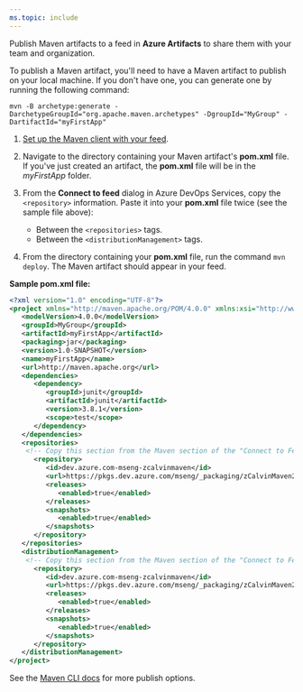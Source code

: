 ```yaml
---
ms.topic: include
---
```


Publish Maven artifacts to a feed in **Azure Artifacts** to share them with your team and organization.

To publish a Maven artifact, you'll need to have a Maven artifact to publish on your local machine. 
If you don't have one, you can generate one by running the following command:

```Command
mvn -B archetype:generate -DarchetypeGroupId="org.apache.maven.archetypes" -DgroupId="MyGroup" -DartifactId="myFirstApp"
```

1. [Set up the Maven client with your feed](../../maven/pom-and-settings.md).

2. Navigate to the directory containing your Maven artifact's **pom.xml** file.  If you've just created an artifact, the **pom.xml** file will be in the *myFirstApp* folder.

3. From the **Connect to feed** dialog in Azure DevOps Services, copy the `<repository>` information. Paste it into your **pom.xml** file twice (see the sample file above):

   * Between the `<repositories>` tags.
   * Between the `<distributionManagement>` tags. 

4. From the directory containing your **pom.xml** file, run the command `mvn deploy`. The Maven artifact should appear in your feed.

**Sample pom.xml file:**

```xml
<?xml version="1.0" encoding="UTF-8"?>
<project xmlns="http://maven.apache.org/POM/4.0.0" xmlns:xsi="http://www.w3.org/2001/XMLSchema-instance" xsi:schemaLocation="http://maven.apache.org/POM/4.0.0 http://maven.apache.org/maven-v4_0_0.xsd">
   <modelVersion>4.0.0</modelVersion>
   <groupId>MyGroup</groupId>
   <artifactId>myFirstApp</artifactId>
   <packaging>jar</packaging>
   <version>1.0-SNAPSHOT</version>
   <name>myFirstApp</name>
   <url>http://maven.apache.org</url>
   <dependencies>
      <dependency>
         <groupId>junit</groupId>
         <artifactId>junit</artifactId>
         <version>3.8.1</version>
         <scope>test</scope>
      </dependency>
   </dependencies>
   <repositories>
    <!-- Copy this section from the Maven section of the "Connect to Feed" dialog -->
      <repository>
         <id>dev.azure.com-mseng-zcalvinmaven</id>
         <url>https://pkgs.dev.azure.com/mseng/_packaging/zCalvinMaven2/maven/v1</url>
         <releases>
            <enabled>true</enabled>
         </releases>
         <snapshots>
            <enabled>true</enabled>
         </snapshots>
      </repository>
   </repositories>
   <distributionManagement>
    <!-- Copy this section from the Maven section of the "Connect to Feed" dialog -->
      <repository>
         <id>dev.azure.com-mseng-zcalvinmaven</id>
         <url>https://pkgs.dev.azure.com/mseng/_packaging/zCalvinMaven2/maven/v1</url>
         <releases>
            <enabled>true</enabled>
         </releases>
         <snapshots>
            <enabled>true</enabled>
         </snapshots>
      </repository>
   </distributionManagement>
</project>
```

See the [Maven CLI docs](http://maven.apache.org/plugins/maven-deploy-plugin/) for more publish options.
